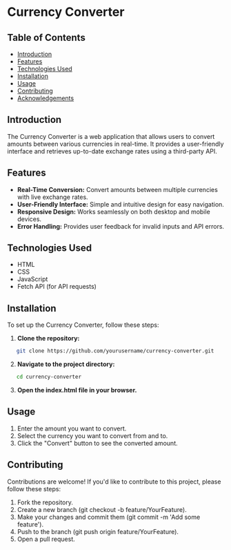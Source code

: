# Currency Converter

## Table of Contents
- [Introduction](#introduction)
- [Features](#features)
- [Technologies Used](#technologies-used)
- [Installation](#installation)
- [Usage](#usage)
- [Contributing](#contributing)
- [Acknowledgements](#acknowledgements)

## Introduction

The Currency Converter is a web application that allows users to convert amounts between various currencies in real-time. It provides a user-friendly interface and retrieves up-to-date exchange rates using a third-party API.

## Features

- **Real-Time Conversion:** Convert amounts between multiple currencies with live exchange rates.
- **User-Friendly Interface:** Simple and intuitive design for easy navigation.
- **Responsive Design:** Works seamlessly on both desktop and mobile devices.
- **Error Handling:** Provides user feedback for invalid inputs and API errors.

## Technologies Used

- HTML
- CSS
- JavaScript
- Fetch API (for API requests)

## Installation

To set up the Currency Converter, follow these steps:

1. **Clone the repository:**
```bash
   git clone https://github.com/yourusername/currency-converter.git
```

2. **Navigate to the project directory:**

```bash
   cd currency-converter  
``` 
3. **Open the index.html file in your browser.**

## Usage
1. Enter the amount you want to convert.
2. Select the currency you want to convert from and to.
3. Click the "Convert" button to see the converted amount.

## Contributing
Contributions are welcome! If you'd like to contribute to this project, please follow these steps:

1. Fork the repository.
2. Create a new branch (git checkout -b feature/YourFeature).
3. Make your changes and commit them (git commit -m 'Add some feature').
4. Push to the branch (git push origin feature/YourFeature).
5. Open a pull request.

